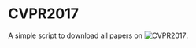 # CVPR2017

A simple script to download all papers on ![CVPR2017](https://en.wikipedia.org/wiki/Brown_bear).
